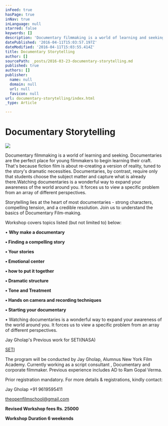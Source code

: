 ```yaml
---
inFeed: true
hasPage: true
inNav: true
inLanguage: null
starred: false
keywords: []
description: 'Documentary filmmaking is a world of learning and seeking. Documentaries are the perfect place for young filmmakers to begin learning their craft. That’s because fiction film is about re-creating a version of reality, tuned to the story’s dramatic necessities. Documentaries, by contrast, require only that students choose the subject matter and capture what is already there.Watching documentaries is a wonderful way to expand your awareness of the world around you. It forces us to view a specific problem from an array of different perspectives.'
datePublished: '2016-04-11T15:03:57.197Z'
dateModified: '2016-04-11T15:03:55.414Z'
title: Documentary Storytelling
author: []
sourcePath: _posts/2016-03-23-documentary-storytelling.md
published: true
authors: []
publisher:
  name: null
  domain: null
  url: null
  favicon: null
url: documentary-storytelling/index.html
_type: Article

---
```

# Documentary Storytelling
![](https://the-grid-user-content.s3-us-west-2.amazonaws.com/524b8170-86ac-4119-941d-97a225aea37b.jpg)

Documentary filmmaking is a world of learning and seeking. Documentaries are the perfect place for young filmmakers to begin learning their craft. That's because fiction film is about re-creating a version of reality, tuned to the story's dramatic necessities. Documentaries, by contrast, require only that students choose the subject matter and capture what is already there.Watching documentaries is a wonderful way to expand your awareness of the world around you. It forces us to view a specific problem from an array of different perspectives.

Storytelling lies at the heart of most documentaries - strong characters, compelling tension, and a credible resolution. Join us to understand the basics of Documentary Film-making.

Workshop covers topics listed (but not limited to) below:

• **Why make a documentary**

**• Finding a compelling story**

**• Your stories**

**• Emotional center**

**• how to put it together**

**• Dramatic structure**

**• Tone and Treatment**

**• Hands on camera and recording techniques**

**• Starting your documentary**

• Watching documentaries is a wonderful way to expand your awareness of the world around you. It forces us to view a specific problem from an array of different perspectives. 

Jay Gholap's Previous work for SETI(NASA) 

[SETI][0]

The program will be conducted by Jay Gholap, Alumnus New York Film Academy. Currently working as a script consultant , Documentary and corporate filmmaker. Previous experience includes AD to Ram Gopal Verma.

Prior registration mandatory. For more details & registrations, kindly contact:

Jay Gholap +91 9619595411 

theopenfilmschool@gmail.com

**Revised Workshop fees Rs. 25000**

**Workshop Duration 6 weekends**

[0]: https://youtu.be/XCd98iDzwQY
